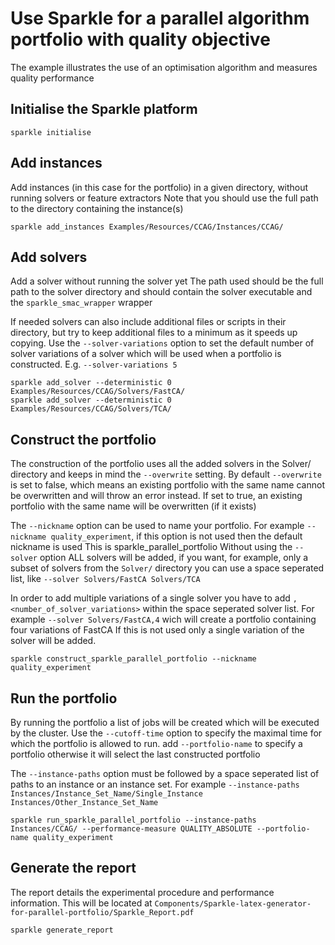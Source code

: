 # Use Sparkle for a parallel algorithm portfolio with quality objective
The example illustrates the use of an optimisation algorithm and measures quality performance

## Initialise the Sparkle platform

`sparkle initialise`

## Add instances 
Add instances (in this case for the portfolio) in a given directory, without running solvers or feature extractors
Note that you should use the full path to the directory containing the instance(s)

`sparkle add_instances Examples/Resources/CCAG/Instances/CCAG/`

## Add solvers
Add a solver without running the solver yet
The path used should be the full path to the solver directory and should contain the solver executable and the `sparkle_smac_wrapper` wrapper

If needed solvers can also include additional files or scripts in their directory, but try to keep additional files to a minimum as it speeds up copying.
Use the `--solver-variations` option to set the default number of solver variations of a solver which will be used when a portfolio is constructed. E.g. `--solver-variations 5`

`sparkle add_solver --deterministic 0 Examples/Resources/CCAG/Solvers/FastCA/`  
`sparkle add_solver --deterministic 0 Examples/Resources/CCAG/Solvers/TCA/`

## Construct the portfolio
The construction of the portfolio uses all the added solvers in the Solver/ directory and keeps in mind the `--overwrite` setting.
By default `--overwrite` is set to false, which means an existing portfolio with the same name cannot be overwritten and will throw an error instead. If set to true, an existing portfolio with the same name will be overwritten (if it exists)

The `--nickname` option can be used to name your portfolio. 
For example `--nickname quality_experiment`, if this option is not used then the default nickname is used
This is sparkle_parallel_portfolio
Without using the `--solver` option ALL solvers will be added, if you want, for example, only a subset of solvers from the `Solver/` directory 
you can use a space seperated list, like `--solver Solvers/FastCA Solvers/TCA`

In order to add multiple variations of a single solver you have to add `,<number_of_solver_variations>` within the space seperated solver list.
For example `--solver Solvers/FastCA,4` wich will create a portfolio containing four variations of FastCA
If this is not used only a single variation of the solver will be added.

`sparkle construct_sparkle_parallel_portfolio --nickname quality_experiment`

## Run the portfolio 
By running the portfolio a list of jobs will be created which will be executed by the cluster.
Use the `--cutoff-time` option to specify the maximal time for which the portfolio is allowed to run.
add `--portfolio-name` to specify a portfolio otherwise it will select the last constructed portfolio

The `--instance-paths` option must be followed by a space seperated list of paths to an instance or an instance set.
For example `--instance-paths Instances/Instance_Set_Name/Single_Instance Instances/Other_Instance_Set_Name`

`sparkle run_sparkle_parallel_portfolio --instance-paths Instances/CCAG/ --performance-measure QUALITY_ABSOLUTE --portfolio-name quality_experiment`

## Generate the report
The report details the experimental procedure and performance information. 
This will be located at `Components/Sparkle-latex-generator-for-parallel-portfolio/Sparkle_Report.pdf`

`sparkle generate_report`
